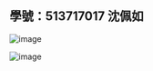 ## 學號：513717017 沈佩如

![image](https://github.com/user-attachments/assets/a0e36230-ebd7-4409-b36e-bb6aaf46aaec)


![image](https://github.com/user-attachments/assets/5ba9c672-133e-4a97-ba3a-92671414117c)

